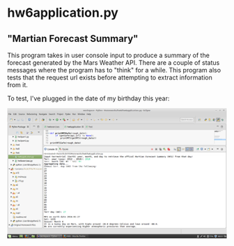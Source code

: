 # hw6application.py
## "Martian Forecast Summary"

This program takes in user console input to produce a summary of the forecast
generated by the Mars Weather API. There are a couple of status messages where
the program has to "think" for a while. This program also tests that the request
url exists before attempting to extract information from it.

To test, I've plugged in the date of my birthday this year:

![HW6output](hw6output.png)
